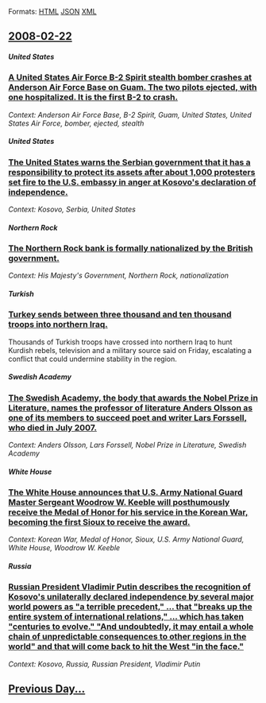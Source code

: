
Formats: [HTML](2008/02/22/index.html)  [JSON](2008/02/22/index.json)  [XML](2008/02/22/index.xml)  

## [2008-02-22](/news/2008/02/22/index.md)

##### United States
### [ A United States Air Force B-2 Spirit stealth bomber crashes at Anderson Air Force Base on Guam. The two pilots ejected, with one hospitalized. It is the first B-2 to crash. ](/news/2008/02/22/a-united-states-air-force-b-2-spirit-stealth-bomber-crashes-at-anderson-air-force-base-on-guam-the-two-pilots-ejected-with-one-hospitaliz.md)
_Context: Anderson Air Force Base, B-2 Spirit, Guam, United States, United States Air Force, bomber, ejected, stealth_

##### United States
### [ The United States warns the Serbian government that it has a responsibility to protect its assets after about 1,000 protesters set fire to the U.S. embassy in anger at Kosovo's declaration of independence. ](/news/2008/02/22/the-united-states-warns-the-serbian-government-that-it-has-a-responsibility-to-protect-its-assets-after-about-1-000-protesters-set-fire-to.md)
_Context: Kosovo, Serbia, United States_

##### Northern Rock
### [ The Northern Rock bank is formally nationalized by the British government. ](/news/2008/02/22/the-northern-rock-bank-is-formally-nationalized-by-the-british-government.md)
_Context: His Majesty's Government, Northern Rock, nationalization_

##### Turkish
### [ Turkey sends between three thousand and ten thousand troops into northern Iraq. ](/news/2008/02/22/turkey-sends-between-three-thousand-and-ten-thousand-troops-into-northern-iraq.md)
Thousands of Turkish troops have crossed into northern Iraq to hunt Kurdish rebels, television and a military source said on Friday, escalating a conflict that could undermine stability in the region.

##### Swedish Academy
### [ The Swedish Academy, the body that awards the Nobel Prize in Literature, names the professor of literature Anders Olsson as one of its members to succeed poet and writer Lars Forssell, who died in July 2007. ](/news/2008/02/22/the-swedish-academy-the-body-that-awards-the-nobel-prize-in-literature-names-the-professor-of-literature-anders-olsson-as-one-of-its-memb.md)
_Context: Anders Olsson, Lars Forssell, Nobel Prize in Literature, Swedish Academy_

##### White House
### [ The White House announces that U.S. Army National Guard Master Sergeant Woodrow W. Keeble will posthumously receive the Medal of Honor for his service in the Korean War, becoming the first Sioux to receive the award. ](/news/2008/02/22/the-white-house-announces-that-u-s-army-national-guard-master-sergeant-woodrow-w-keeble-will-posthumously-receive-the-medal-of-honor-for.md)
_Context: Korean War, Medal of Honor, Sioux, U.S. Army National Guard, White House, Woodrow W. Keeble_

##### Russia
### [ Russian President Vladimir Putin describes the recognition of Kosovo's unilaterally declared independence by several major world powers as "a terrible precedent," ... that "breaks up the entire system of international relations," ... which has taken "centuries to evolve." "And undoubtedly, it may entail a whole chain of unpredictable consequences to other regions in the world" and that will come back to hit the West "in the face." ](/news/2008/02/22/russian-president-vladimir-putin-describes-the-recognition-of-kosovo-s-unilaterally-declared-independence-by-several-major-world-powers-as.md)
_Context: Kosovo, Russia, Russian President, Vladimir Putin_

## [Previous Day...](/news/2008/02/21/index.md)

